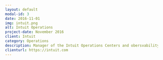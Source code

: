 ```yaml
---
layout: default
modal-id: 3
date: 2016-11-01
img: intuit.png
alt: Intuit Operations
project-date: November 2016
client: Intuit
category: Operations
description: Manager of the Intuit Operations Centers and obersvability team. The AOC and IOC was responsible for the support of applications internal and external to the company, platform infrastructure, and all event management. 
clienturl: https://intuit.com
---
```

